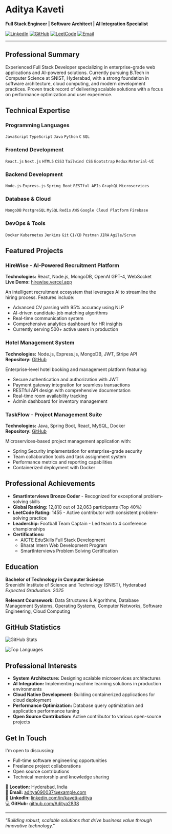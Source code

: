 # Aditya Kaveti
**Full Stack Engineer | Software Architect | AI Integration Specialist**

[![LinkedIn](https://img.shields.io/badge/LinkedIn-0077B5?style=flat&logo=linkedin&logoColor=white)](https://linkedin.com/in/kaveti-aditya)
[![GitHub](https://img.shields.io/badge/GitHub-100000?style=flat&logo=github&logoColor=white)](https://github.com/Aditya2838)
[![LeetCode](https://img.shields.io/badge/LeetCode-FFA116?style=flat&logo=leetcode&logoColor=white)](https://leetcode.com/aadityaa88)
[![Email](https://img.shields.io/badge/Email-D14836?style=flat&logo=gmail&logoColor=white)](mailto:aditya090037@example.com)

---

## Professional Summary

Experienced Full Stack Developer specializing in enterprise-grade web applications and AI-powered solutions. Currently pursuing B.Tech in Computer Science at SNIST, Hyderabad, with a strong foundation in software architecture, cloud computing, and modern development practices. Proven track record of delivering scalable solutions with a focus on performance optimization and user experience.

## Technical Expertise

### Programming Languages
`JavaScript` `TypeScript` `Java` `Python` `C` `SQL`

### Frontend Development
`React.js` `Next.js` `HTML5` `CSS3` `Tailwind CSS` `Bootstrap` `Redux` `Material-UI`

### Backend Development
`Node.js` `Express.js` `Spring Boot` `RESTful APIs` `GraphQL` `Microservices`

### Database & Cloud
`MongoDB` `PostgreSQL` `MySQL` `Redis` `AWS` `Google Cloud Platform` `Firebase`

### DevOps & Tools
`Docker` `Kubernetes` `Jenkins` `Git` `CI/CD` `Postman` `JIRA` `Agile/Scrum`

## Featured Projects

### HireWise - AI-Powered Recruitment Platform
**Technologies:** React, Node.js, MongoDB, OpenAI GPT-4, WebSocket  
**Live Demo:** [hirewise.vercel.app](https://aditya2838.github.io/H/)

An intelligent recruitment ecosystem that leverages AI to streamline the hiring process. Features include:
- Advanced CV parsing with 95% accuracy using NLP
- AI-driven candidate-job matching algorithms
- Real-time communication system
- Comprehensive analytics dashboard for HR insights
- Currently serving 500+ active users in production

### Hotel Management System
**Technologies:** Node.js, Express.js, MongoDB, JWT, Stripe API  
**Repository:** [GitHub](https://github.com/Aditya2838/hotels_nodejs)

Enterprise-level hotel booking and management platform featuring:
- Secure authentication and authorization with JWT
- Payment gateway integration for seamless transactions
- RESTful API design with comprehensive documentation
- Real-time room availability tracking
- Admin dashboard for inventory management

### TaskFlow - Project Management Suite
**Technologies:** Java, Spring Boot, React, MySQL, Docker  
**Repository:** [GitHub](https://github.com/Aditya2838/taskflow-java)

Microservices-based project management application with:
- Spring Security implementation for enterprise-grade security
- Team collaboration tools and task assignment system
- Performance metrics and reporting capabilities
- Containerized deployment with Docker

## Professional Achievements

- **SmartInterviews Bronze Coder** - Recognized for exceptional problem-solving skills
- **Global Ranking:** 12,810 out of 32,063 participants (Top 40%)
- **LeetCode Rating:** 1455 - Active contributor with consistent problem-solving practice
- **Leadership:** Football Team Captain - Led team to 4 conference championships
- **Certifications:** 
  - AICTE EduSkills Full Stack Development
  - Bharat Intern Web Development Program
  - SmartInterviews Problem Solving Certification

## Education

**Bachelor of Technology in Computer Science**  
Sreenidhi Institute of Science and Technology (SNIST), Hyderabad  
*Expected Graduation: 2025*

**Relevant Coursework:** Data Structures & Algorithms, Database Management Systems, Operating Systems, Computer Networks, Software Engineering, Cloud Computing

## GitHub Statistics

![GitHub Stats](https://github-readme-stats.vercel.app/api?username=Aditya2838&show_icons=true&theme=minimal&hide_border=true&show=reviews,prs_merged,prs_merged_percentage&hide=stars)

![Top Languages](https://github-readme-stats.vercel.app/api/top-langs/?username=Aditya2838&layout=compact&theme=minimal&hide_border=true)

## Professional Interests

- **System Architecture:** Designing scalable microservices architectures
- **AI Integration:** Implementing machine learning solutions in production environments
- **Cloud Native Development:** Building containerized applications for cloud deployment
- **Performance Optimization:** Database query optimization and application performance tuning
- **Open Source Contribution:** Active contributor to various open-source projects

## Get In Touch

I'm open to discussing:
- Full-time software engineering opportunities
- Freelance project collaborations
- Open source contributions
- Technical mentorship and knowledge sharing

📍 **Location:** Hyderabad, India  
📧 **Email:** aditya090037@example.com  
🔗 **LinkedIn:** [linkedin.com/in/kaveti-aditya](https://linkedin.com/in/kaveti-aditya)  
💻 **GitHub:** [github.com/Aditya2838](https://github.com/Aditya2838)

---

*"Building robust, scalable solutions that drive business value through innovative technology."*
